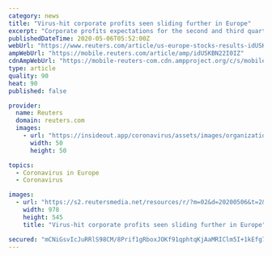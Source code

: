 ```yaml
---
category: news
title: "Virus-hit corporate profits seen sliding further in Europe"
excerpt: "Corporate profits expectations for the second and third quarters continued to deteriorate sharply in Europe, Refinitiv data showed on Wednesday, as fears about the scale of the recession triggered by the coronavirus pandemic continue to grow."
publishedDateTime: 2020-05-06T05:52:00Z
webUrl: "https://www.reuters.com/article/us-europe-stocks-results-idUSKBN22I0IZ"
ampWebUrl: "https://mobile.reuters.com/article/amp/idUSKBN22I0IZ"
cdnAmpWebUrl: "https://mobile-reuters-com.cdn.ampproject.org/c/s/mobile.reuters.com/article/amp/idUSKBN22I0IZ"
type: article
quality: 90
heat: 90
published: false

provider:
  name: Reuters
  domain: reuters.com
  images:
    - url: "https://insideout.app/coronavirus/assets/images/organizations/reuters.com-50x50.jpg"
      width: 50
      height: 50

topics:
  - Coronavirus in Europe
  - Coronavirus

images:
  - url: "https://s2.reutersmedia.net/resources/r/?m=02&d=20200506&t=2&i=1517613753&w=&fh=545px&fw=&ll=&pl=&sq=&r=LYNXMPEG450BD"
    width: 978
    height: 545
    title: "Virus-hit corporate profits seen sliding further in Europe"

secured: "mCNiGsvIcJuRRlS98CM/8Prif1gRboxJOKf91qphtqKjAaMRIClm5I+1kEfg7QAuFZnm80+OmjpEi3YO49W+PUTEnXPD6iTf3lMZkMeQ0zAdLWSmFQ0AIjQcZv27B97pf/8iHdumqsRp7ho+ZFJmoYGaQGfGhHrXIW7RIRn6sfGfSQfaBJQfVc+I7oIbfynz0jQPNuiSgHZqDxesHgFFUHpgq6IBa4IhKbjfZ1wVe6CQ8XD81nUbgTBUfeTMeo61WodKTlZRXZYvcbsZhLDjfW7ioPMIKOS6507dsMvLRp9qAkdcJeoxW8Fnk8RXmeG/2FwZSMm9BJ2F4C33J+rdwVIuu0ynQyk3m/c2JgDmgEEdH/tIfPQgxpppOHPg29L2zXoT9lJ8eMmvjiOdflsCbB6NS3NOnqvLBDEcBboiOvF6moJHm3CMjbb4jdb5nL9cY77vFAeVB6mabbDnPeNVhjSH8VNj9Yl5HtqSXZdd8pU=;oAKX/ONXVHz6u4W9LIBbuQ=="
---
```


